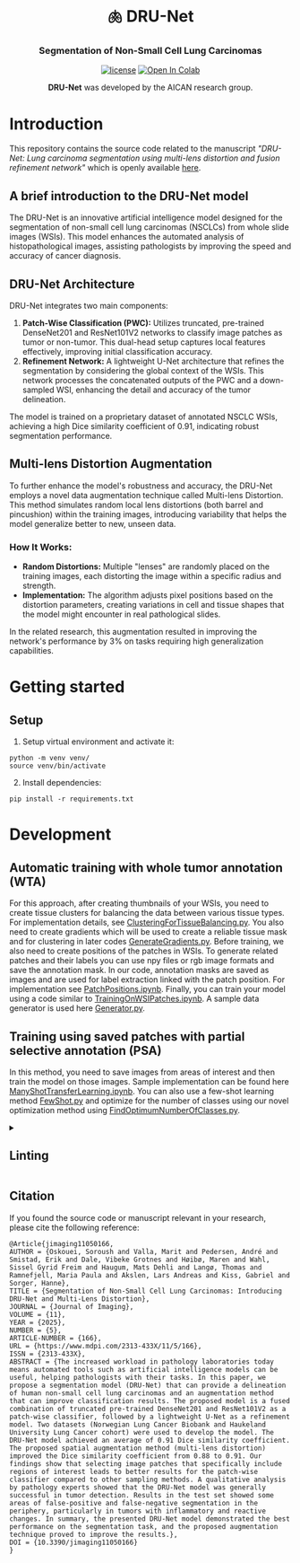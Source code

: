 <div align="center">
<h1 align="center">🫁 DRU-Net </h1>
<h3 align="center">Segmentation of Non-Small Cell Lung Carcinomas
</h3>

[![license](https://img.shields.io/badge/MIT-License-008000)](https://github.com/AICAN-Research/DRU-Net/blob/main/LICENSE.md)
<a href="https://github.com/AICAN-Research/DRU-Net/blob/main/notebooks/TrainingOnWSIPatches.ipynb" target="_parent"><img src="https://colab.research.google.com/assets/colab-badge.svg" alt="Open In Colab"/></a>

**DRU-Net** was developed by the AICAN research group.

</div>

# Introduction

This repository contains the source code related to the manuscript _"DRU-Net: Lung carcinoma segmentation using multi-lens distortion and fusion refinement network"_ which is openly available [here](https://www.mdpi.com/2313-433X/11/5/166).

## A brief introduction to the DRU-Net model
The DRU-Net is an innovative artificial intelligence model designed for the segmentation of non-small cell lung carcinomas (NSCLCs) from whole slide images (WSIs). This model enhances the automated analysis of histopathological images, assisting pathologists by improving the speed and accuracy of cancer diagnosis.

## DRU-Net Architecture
DRU-Net integrates two main components:
1. **Patch-Wise Classification (PWC):** Utilizes truncated, pre-trained DenseNet201 and ResNet101V2 networks to classify image patches as tumor or non-tumor. This dual-head setup captures local features effectively, improving initial classification accuracy.
2. **Refinement Network:** A lightweight U-Net architecture that refines the segmentation by considering the global context of the WSIs. This network processes the concatenated outputs of the PWC and a down-sampled WSI, enhancing the detail and accuracy of the tumor delineation.

The model is trained on a proprietary dataset of annotated NSCLC WSIs, achieving a high Dice similarity coefficient of 0.91, indicating robust segmentation performance.

## Multi-lens Distortion Augmentation
To further enhance the model's robustness and accuracy, the DRU-Net employs a novel data augmentation technique called Multi-lens Distortion. This method simulates random local lens distortions (both barrel and pincushion) within the training images, introducing variability that helps the model generalize better to new, unseen data.

### How It Works:
- **Random Distortions:** Multiple "lenses" are randomly placed on the training images, each distorting the image within a specific radius and strength.
- **Implementation:** The algorithm adjusts pixel positions based on the distortion parameters, creating variations in cell and tissue shapes that the model might encounter in real pathological slides.

In the related research, this augmentation resulted in improving the network's performance by 3% on tasks requiring high generalization capabilities.

# Getting started

## Setup

1. Setup virtual environment and activate it:

```
python -m venv venv/
source venv/bin/activate
```

2. Install dependencies:

```
pip install -r requirements.txt
```


# Development

## Automatic training with whole tumor annotation (WTA)
For this approach, after creating thumbnails of your WSIs, you need to create tissue clusters for balancing the data between various tissue types. For implementation details, see [ClusteringForTissueBalancing.py](ClusteringForTissueBalancing.py).
You also need to create gradients which will be used to create a reliable tissue mask and for clustering in later codes [GenerateGradients.py](GenerateGradients.py).
Before training, we also need to create positions of the patches in WSIs. To generate related patches and their labels you can use npy files or rgb image formats and save the annotation mask. In our code, annotation masks are saved as images and are used for label extraction linked with the patch position. For implementation see [PatchPositions.ipynb](notebooks/PatchPositions.ipynb).
Finally, you can train your model using a code similar to [TrainingOnWSIPatches.ipynb](notebooks/TrainingOnWSIPatches.ipynb).
A sample data generator is used here [Generator.py](src/Generator.py).

## Training using saved patches with partial selective annotation (PSA)
In this method, you need to save images from areas of interest and then train the model on those images. Sample implementation can be found here [ManyShotTransferLearning.ipynb](notebooks/ManyShotTransferLearning.ipynb).
You can also use a few-shot learning method [FewShot.py](./FewShot.py) and optimize for the number of classes using our novel optimization method using [FindOptimumNumberOfClasses.py](FindOptimumNumberOfClasses.py).


<details>
<summary>

## Linting</summary>

First install linting dependencies:

```
pip install isort==5.10.1 flake8==4.0.1 black==22.3.0 "black[jupyter]"
```

Then run linting test by:

```
sh shell/lint.sh
```

Perform automatic linting by:

```
sh shell/format.sh
```

</details>


## Citation

If you found the source code or manuscript relevant in your research, please cite the following reference:

```
@Article{jimaging11050166,
AUTHOR = {Oskouei, Soroush and Valla, Marit and Pedersen, André and Smistad, Erik and Dale, Vibeke Grotnes and Høibø, Maren and Wahl, Sissel Gyrid Freim and Haugum, Mats Dehli and Langø, Thomas and Ramnefjell, Maria Paula and Akslen, Lars Andreas and Kiss, Gabriel and Sorger, Hanne},
TITLE = {Segmentation of Non-Small Cell Lung Carcinomas: Introducing DRU-Net and Multi-Lens Distortion},
JOURNAL = {Journal of Imaging},
VOLUME = {11},
YEAR = {2025},
NUMBER = {5},
ARTICLE-NUMBER = {166},
URL = {https://www.mdpi.com/2313-433X/11/5/166},
ISSN = {2313-433X},
ABSTRACT = {The increased workload in pathology laboratories today means automated tools such as artificial intelligence models can be useful, helping pathologists with their tasks. In this paper, we propose a segmentation model (DRU-Net) that can provide a delineation of human non-small cell lung carcinomas and an augmentation method that can improve classification results. The proposed model is a fused combination of truncated pre-trained DenseNet201 and ResNet101V2 as a patch-wise classifier, followed by a lightweight U-Net as a refinement model. Two datasets (Norwegian Lung Cancer Biobank and Haukeland University Lung Cancer cohort) were used to develop the model. The DRU-Net model achieved an average of 0.91 Dice similarity coefficient. The proposed spatial augmentation method (multi-lens distortion) improved the Dice similarity coefficient from 0.88 to 0.91. Our findings show that selecting image patches that specifically include regions of interest leads to better results for the patch-wise classifier compared to other sampling methods. A qualitative analysis by pathology experts showed that the DRU-Net model was generally successful in tumor detection. Results in the test set showed some areas of false-positive and false-negative segmentation in the periphery, particularly in tumors with inflammatory and reactive changes. In summary, the presented DRU-Net model demonstrated the best performance on the segmentation task, and the proposed augmentation technique proved to improve the results.},
DOI = {10.3390/jimaging11050166}
}
```

